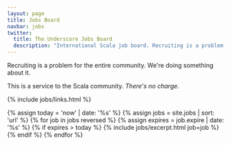 ```yaml
---
layout: page
title: Jobs Board
navbar: jobs
twitter:
  title: The Underscore Jobs Board
  description: "International Scala job board. Recruiting is a problem for the entire community. We're doing something about it!"
---
```


<div class="job-header">
  <p class="text-center">
    Recruiting is a problem for the entire community. We're doing something about it.
  </p>

  <p class="text-center">
    This is a service to the Scala community. <em>There's no charge.</em>
  </p>

  {% include jobs/links.html %}
</div>

<article class="job-listing">
  {% assign today = 'now' | date: '%s' %}
  {% assign jobs = site.jobs | sort: 'url' %}
  {% for job in jobs reversed %}
    {% assign expires = job.expire | date: '%s' %}
      {% if expires > today %}
        {% include jobs/excerpt.html job=job %}
      {% endif %}
  {% endfor %}
</article>

<script>
  uio.jobListing.init(".job-listing")
</script>
